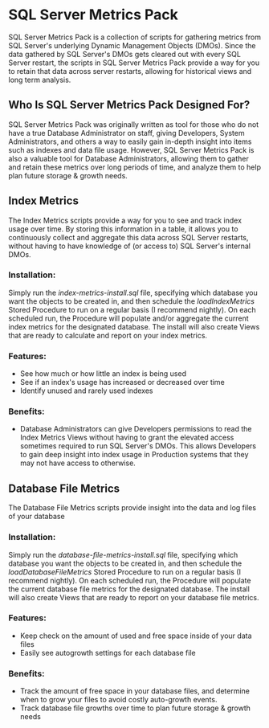 # SQL Server Metrics Pack
SQL Server Metrics Pack is a collection of scripts for gathering metrics from SQL Server's underlying Dynamic Management Objects (DMOs).  Since the data gathered by SQL Server's DMOs gets cleared out with every SQL Server restart, the scripts in SQL Server Metrics Pack provide a way for you to retain that data across server restarts, allowing for historical views and long term analysis.

## Who Is  SQL Server Metrics Pack Designed For?
SQL Server Metrics Pack was originally written as tool for those who do not have a true Database Administrator on staff, giving Developers, System Administrators, and others a way to easily gain in-depth insight into items such as indexes and data file usage.  However, SQL Server Metrics Pack is also a valuable tool for Database Administrators, allowing them to gather and retain these metrics over long periods of time, and analyze them to help plan future storage & growth needs.


## Index Metrics
The Index Metrics scripts provide a way for you to see and track index usage over time.  By storing this information in a table, it allows you to continuously collect and aggregate this data across SQL Server restarts, without having to have knowledge of (or access to) SQL Server's internal DMOs.

### Installation:
Simply run the *index-metrics-install.sql* file, specifying which database you want the objects to be created in, and then schedule the *loadIndexMetrics* Stored Procedure to run on a regular basis (I recommend nightly).  On each scheduled run, the Procedure will populate and/or aggregate the current index metrics for the designated database.  The install will also create Views that are ready to calculate and report on your index metrics.

### Features:
- See how much or how little an index is being used
- See if an index's usage has increased or decreased over time
- Identify unused and rarely used indexes

### Benefits:
- Database Administrators can give Developers permissions to read the Index Metrics Views without having to grant the elevated access sometimes required to run SQL Server's DMOs.  This allows Developers to gain deep insight into index usage in Production systems that they may not have access to otherwise.


## Database File Metrics
The Database File Metrics scripts provide insight into the data and log files of your database

### Installation:
Simply run the *database-file-metrics-install.sql* file, specifying which database you want the objects to be created in, and then schedule the *loadDatabaseFileMetrics* Stored Procedure to run on a regular basis (I recommend nightly).  On each scheduled run, the Procedure will populate the current database file metrics for the designated database.  The install will also create Views that are ready to report on your database file metrics.

### Features:
- Keep check on the amount of used and free space inside of your data files
- Easily see autogrowth settings for each database file

### Benefits:
- Track the amount of free space in your database files, and determine when to grow your files to avoid costly auto-growth events.
- Track database file growths over time to plan future storage & growth needs
